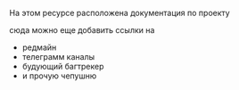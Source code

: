 
На этом ресурсе расположена документация по проекту

сюда можно еще добавить ссылки на 
 - редмайн
 - телеграмм каналы
 - будующий багтрекер
 - и прочую чепушню
